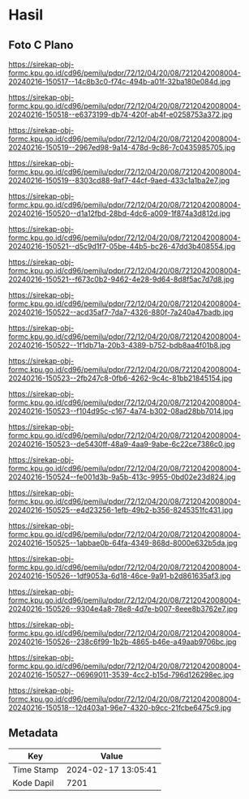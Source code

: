 # Hasil

## Foto C Plano

https://sirekap-obj-formc.kpu.go.id/cd96/pemilu/pdpr/72/12/04/20/08/7212042008004-20240216-150517--14c8b3c0-f74c-494b-a01f-32ba180e084d.jpg

https://sirekap-obj-formc.kpu.go.id/cd96/pemilu/pdpr/72/12/04/20/08/7212042008004-20240216-150518--e6373199-db74-420f-ab4f-e0258753a372.jpg

https://sirekap-obj-formc.kpu.go.id/cd96/pemilu/pdpr/72/12/04/20/08/7212042008004-20240216-150519--2967ed98-9a14-478d-9c86-7c0435985705.jpg

https://sirekap-obj-formc.kpu.go.id/cd96/pemilu/pdpr/72/12/04/20/08/7212042008004-20240216-150519--8303cd88-9af7-44cf-9aed-433c1a1ba2e7.jpg

https://sirekap-obj-formc.kpu.go.id/cd96/pemilu/pdpr/72/12/04/20/08/7212042008004-20240216-150520--d1a12fbd-28bd-4dc6-a009-1f874a3d812d.jpg

https://sirekap-obj-formc.kpu.go.id/cd96/pemilu/pdpr/72/12/04/20/08/7212042008004-20240216-150521--d5c9d1f7-05be-44b5-bc26-47dd3b408554.jpg

https://sirekap-obj-formc.kpu.go.id/cd96/pemilu/pdpr/72/12/04/20/08/7212042008004-20240216-150521--f673c0b2-9462-4e28-9d64-8d8f5ac7d7d8.jpg

https://sirekap-obj-formc.kpu.go.id/cd96/pemilu/pdpr/72/12/04/20/08/7212042008004-20240216-150522--acd35af7-7da7-4326-880f-7a240a47badb.jpg

https://sirekap-obj-formc.kpu.go.id/cd96/pemilu/pdpr/72/12/04/20/08/7212042008004-20240216-150522--1f1db71a-20b3-4389-b752-bdb8aa4f01b8.jpg

https://sirekap-obj-formc.kpu.go.id/cd96/pemilu/pdpr/72/12/04/20/08/7212042008004-20240216-150523--2fb247c8-0fb6-4262-9c4c-81bb21845154.jpg

https://sirekap-obj-formc.kpu.go.id/cd96/pemilu/pdpr/72/12/04/20/08/7212042008004-20240216-150523--f104d95c-c167-4a74-b302-08ad28bb7014.jpg

https://sirekap-obj-formc.kpu.go.id/cd96/pemilu/pdpr/72/12/04/20/08/7212042008004-20240216-150523--de5430ff-48a9-4aa9-9abe-6c22ce7386c0.jpg

https://sirekap-obj-formc.kpu.go.id/cd96/pemilu/pdpr/72/12/04/20/08/7212042008004-20240216-150524--fe001d3b-9a5b-413c-9955-0bd02e23d824.jpg

https://sirekap-obj-formc.kpu.go.id/cd96/pemilu/pdpr/72/12/04/20/08/7212042008004-20240216-150525--e4d23256-1efb-49b2-b356-8245351fc431.jpg

https://sirekap-obj-formc.kpu.go.id/cd96/pemilu/pdpr/72/12/04/20/08/7212042008004-20240216-150525--1abbae0b-64fa-4349-868d-8000e632b5da.jpg

https://sirekap-obj-formc.kpu.go.id/cd96/pemilu/pdpr/72/12/04/20/08/7212042008004-20240216-150526--1df9053a-6d18-46ce-9a91-b2d861635af3.jpg

https://sirekap-obj-formc.kpu.go.id/cd96/pemilu/pdpr/72/12/04/20/08/7212042008004-20240216-150526--9304e4a8-78e8-4d7e-b007-8eee8b3762e7.jpg

https://sirekap-obj-formc.kpu.go.id/cd96/pemilu/pdpr/72/12/04/20/08/7212042008004-20240216-150526--238c6f99-1b2b-4865-b46e-a49aab9706bc.jpg

https://sirekap-obj-formc.kpu.go.id/cd96/pemilu/pdpr/72/12/04/20/08/7212042008004-20240216-150527--06969011-3539-4cc2-b15d-796d126298ec.jpg

https://sirekap-obj-formc.kpu.go.id/cd96/pemilu/pdpr/72/12/04/20/08/7212042008004-20240216-150518--12d403a1-96e7-4320-b9cc-21fcbe6475c9.jpg


## Metadata

| Key        | Value               |
| ---------- | ------------------- |
| Time Stamp | 2024-02-17 13:05:41 |
| Kode Dapil | 7201                |



